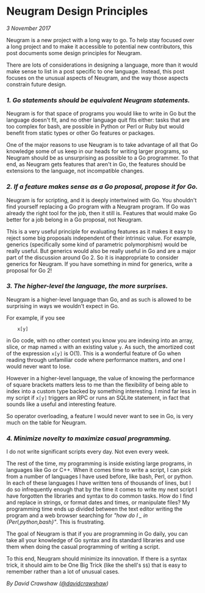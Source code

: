 # Neugram Design Principles

_3 November 2017_

Neugram is a new project with a long way to go.
To help stay focused over a long project and to make it accessible
to potential new contributors, this post documents some
design principles for Neugram.

There are lots of considerations in designing a language, more
than it would make sense to list in a post specific to one language.
Instead, this post focuses on the unusual aspects of Neugram,
and the way those aspects constrain future design.

### _1. Go statements should be equivalent Neugram statements._

Neugram is for that space of programs you would like to write in Go
but the language doesn't fit, and no other language quit fits either:
tasks that are too complex for bash, are possible in Python or Perl
or Ruby but would benefit from static types or other Go features
or packages.

One of the major reasons to use Neugram is to take advantage of all
that Go knowledge some of us keep in our heads for writing larger
programs, so Neugram should be as unsurprising as possible to a Go
programmer.
To that end, as Neugram gets features that aren't in Go, the features
should be extensions to the language, not incompatible changes.

### _2. If a feature makes sense as a Go proposal, propose it for Go._

Neugram is for scripting, and it is deeply intertwined with Go.
You shouldn't find yourself replacing a Go program with a Neugram
program.
If Go was already the right tool for the job, then it still is.
Features that would make Go better for a job belong in a Go proposal,
not Neugram.

This is a very useful principle for evaluating features as it makes
it easy to reject some big proposals independent of their intrinsic
value.
For example, generics (specifically some kind of parametric
polymorphism) would be really useful.
But generics would also be really useful in Go and are a major part
of the discussion around Go 2.
So it is inappropriate to consider generics for Neugram.
If you have something in mind for generics, write a proposal for Go 2!

### _3. The higher-level the language, the more surprises._

Neugram is a higher-level language than Go, and as such is allowed to
be surprising in ways we wouldn't expect in Go.

For example, if you see

```
	x[y]
```

in Go code, with no other context you know you are indexing into an
array, slice, or map named `x` with an existing value `y`.
As such, the amortized cost of the expression `x[y]` is O(1).
This is a wonderful feature of Go when reading through unfamiliar
code where performance matters, and one I would never want to lose.

However in a higher-level language, the value of knowing the
performance of square brackets matters less to me than the flexibility
of being able to index into a custom type backed by something
interesting. I mind far less in my script if `x[y]` triggers an RPC
or runs an SQLite statement, in fact that sounds like a useful and
interesting feature.

So operator overloading, a feature I would never want to see in Go,
is very much on the table for Neugram.

### _4. Minimize novelty to maximize casual programming._

I do not write significant scripts every day. Not even every week.

The rest of the time, my programming is inside existing large
programs, in languages like Go or C++.
When it comes time to write a script, I can pick from a number
of languages I have used before, like bash, Perl, or python.
In each of these languages I have written tens of thousands of lines,
but I do so infrequently enough that by the time it comes to write my
next script I have forgotten the libraries and syntax to do common
tasks.
How do I find and replace in strings, or format dates and times, or
manipulate files? My programming time ends up divided between the
text editor writing the program and a web browser searching for
_"how do I _ in {Perl,python,bash}"_. This is frustrating.

The goal of Neugram is that if you are programming in Go daily,
you can take all your knowledge of Go syntax and its standard
libraries and use them when doing the casual programming of
writing a script.

To this end, Neugram should minimize its innovation. If there is
a syntax trick, it should aim to be One Big Trick (like the shell's
`$$`) that is easy to remember rather than a lot of unusual cases.

_By David Crawshaw ([@davidcrawshaw](https://twitter.com/davidcrawshaw))_
